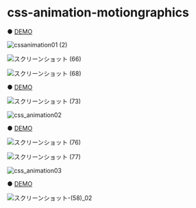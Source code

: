 # css-animation-motiongraphics

● <a href="https://hisamikurita.github.io/css-animation-motiongraphics/css-animation-01/">DEMO</a>

![cssanimation01 (2)](https://user-images.githubusercontent.com/47776346/61225199-0ccaf180-a75b-11e9-9c8b-4822c24c6050.png)

![スクリーンショット (66)](https://user-images.githubusercontent.com/47776346/68079793-b204f500-fe32-11e9-8d9c-b33852749681.png)

![スクリーンショット (68)](https://user-images.githubusercontent.com/47776346/68079807-e5e01a80-fe32-11e9-824c-ae4ddafc6831.png)

● <a href="https://hisamikurita.github.io/css-animation-motiongraphics/css-animation-02/">DEMO</a>

![スクリーンショット (73)](https://user-images.githubusercontent.com/47776346/68079898-939ff900-fe34-11e9-9841-c20b20a1ef1f.png)

![css_animation02](https://user-images.githubusercontent.com/47776346/61226697-dc388700-a75d-11e9-873d-248a828c461a.png)

● <a href="https://hisamikurita.github.io/css-animation-motiongraphics/css-animation-03/">DEMO</a>

![スクリーンショット (76)](https://user-images.githubusercontent.com/47776346/68079924-2771c500-fe35-11e9-9f71-67beb142636a.png)

![スクリーンショット (77)](https://user-images.githubusercontent.com/47776346/68079925-2a6cb580-fe35-11e9-9f3c-ba8b48c0b970.png)

![css_animation03](https://user-images.githubusercontent.com/47776346/61227011-726cad00-a75e-11e9-8f14-47f060c75c7b.png)

● <a href="https://hisamikurita.github.io/css-animation-motiongraphics/css-animation-04/dist/">DEMO</a>

![スクリーンショット-(58)_02](https://user-images.githubusercontent.com/47776346/66251162-f6e03200-e787-11e9-82dc-6488ff9d51aa.png)
